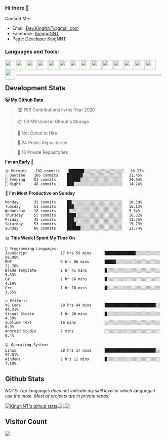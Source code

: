 ### Hi there 👋
Contact Me:
- Email: Dev.KingNNT@gmail.com
- Facebook: [KingggNNT](https://www.facebook.com/KingggNNT)
- Page: [Developer KingNNT](https://www.facebook.com/Dev.KingNNT)

### Languages and Tools:
<img align='left' height="32" width="32" src="https://cdn.jsdelivr.net/npm/simple-icons@v3/icons/visualstudio.svg" />
<img align='left' height="32" width="32" src="https://cdn.jsdelivr.net/npm/simple-icons@v3/icons/sublimetext.svg" />
<img align='left' height="32" width="32" src="https://cdn.jsdelivr.net/npm/simple-icons@v3/icons/visualstudiocode.svg" />
<img align='left' height="32" width="32" src="https://cdn.jsdelivr.net/npm/simple-icons@v3/icons/jetbrains.svg" />

<img align='left' height="32" width="32" src="https://cdn.jsdelivr.net/npm/simple-icons@v3/icons/html5.svg" />
<img align='left' height="32" width="32" src="https://cdn.jsdelivr.net/npm/simple-icons@v3/icons/css3.svg" />
<img align='left' height="32" width="32" src="https://cdn.jsdelivr.net/npm/simple-icons@3.5.0/icons/bootstrap.svg" />

<img align='left' height="32" width="32" src="https://cdn.jsdelivr.net/npm/simple-icons@v3/icons/javascript.svg" />

<img align='left' height="32" width="32" src="https://cdn.jsdelivr.net/npm/simple-icons@v3/icons/php.svg" />
<img align='left' height="32" width="32" src="https://cdn.jsdelivr.net/npm/simple-icons@v3/icons/laravel.svg" />
<img align='left' height="32" width="32" src="https://cdn.jsdelivr.net/npm/simple-icons@3.5.0/icons/java.svg" />

<img align='left' height="32" width="32" src="https://cdn.jsdelivr.net/npm/simple-icons@v3/icons/mysql.svg" />
<img align='left' height="32" width="32" src="https://cdn.jsdelivr.net/npm/simple-icons@3.5.0/icons/microsoftsqlserver.svg" />
<img align='left' height="32" width="32" src="https://cdn.jsdelivr.net/npm/simple-icons@v3/icons/mongodb.svg" />
<img align='left' height="32" width="32" src="https://cdn.jsdelivr.net/npm/simple-icons@v3/icons/sqlite.svg" />


<br>
<br>

---

## Development Stats
<!--START_SECTION:waka-->
**🐱 My Github Data** 

> 🏆 553 Contributions in the Year 2020
 > 
> 📦 1.6 MB Used in Github's Storage 
 > 
> 🚫 Not Opted to Hire
 > 
> 📜 24 Public Repositories
 > 
> 🔑 18 Private Repositories 

**I'm an Early 🐤** 

```text
🌞 Morning    102 commits    ███████░░░░░░░░░░░░░░░░░░   30.27% 
🌆 Daytime    106 commits    ███████░░░░░░░░░░░░░░░░░░   31.45% 
🌃 Evening    81 commits     ██████░░░░░░░░░░░░░░░░░░░   24.04% 
🌙 Night      48 commits     ███░░░░░░░░░░░░░░░░░░░░░░   14.24%

```
📅 **I'm Most Productive on Sunday** 

```text
Monday       35 commits     ██░░░░░░░░░░░░░░░░░░░░░░░   10.39% 
Tuesday      51 commits     ███░░░░░░░░░░░░░░░░░░░░░░   15.13% 
Wednesday    18 commits     █░░░░░░░░░░░░░░░░░░░░░░░░   5.34% 
Thursday     55 commits     ████░░░░░░░░░░░░░░░░░░░░░   16.32% 
Friday       45 commits     ███░░░░░░░░░░░░░░░░░░░░░░   13.35% 
Saturday     53 commits     ████░░░░░░░░░░░░░░░░░░░░░   15.73% 
Sunday       80 commits     ██████░░░░░░░░░░░░░░░░░░░   23.74%

```


📊 **This Week I Spent My Time On** 

```text
💬 Programming Languages: 
JavaScript               17 hrs 59 mins      ██████████████░░░░░░░░░░░   59.05% 
PHP                      6 hrs 56 mins       █████░░░░░░░░░░░░░░░░░░░░   22.76% 
Blade Template           1 hr 41 mins        █░░░░░░░░░░░░░░░░░░░░░░░░   5.53% 
C#                       1 hr 16 mins        █░░░░░░░░░░░░░░░░░░░░░░░░   4.19% 
C++                      1 hr 10 mins        █░░░░░░░░░░░░░░░░░░░░░░░░   3.85%

🔥 Editors: 
VS Code                  28 hrs 44 mins      ███████████████████████░░   94.31% 
Visual Studio            1 hr 20 mins        █░░░░░░░░░░░░░░░░░░░░░░░░   4.39% 
Sublime Text             16 mins             ░░░░░░░░░░░░░░░░░░░░░░░░░   0.9% 
Android Studio           7 mins              ░░░░░░░░░░░░░░░░░░░░░░░░░   0.4%

💻 Operating System: 
Linux                    28 hrs 17 mins      ███████████████████████░░   92.81% 
Windows                  2 hrs 11 mins       █░░░░░░░░░░░░░░░░░░░░░░░░   7.19%

```


<!--END_SECTION:waka-->


## Github Stats

*NOTE: Top languages does not indicate my skill level or which language I use the most. Most of projects are in private repos!*

<a href="https://github.com/KingNNT">
  <img align="center" src="https://github-readme-stats.vercel.app/api?username=KingNNT&show_icons=true&theme=gruvbox&count_private=true" alt="KingNNT's github stats" />
</a>

<a href="https://github.com/KingNNT">
  <img align="center" src="https://github-readme-stats.vercel.app/api/top-langs/?username=KingNNT&layout=compact&theme=gruvbox" />
</a>

<a href="https://github.com/KingNNT">
  <img align="center" src="https://github-readme-stats.vercel.app/api/pin/?username=KingNNT&repo=MS-Tools&theme=gruvbox" />
</a>

## Visitor Count
<img src="https://profile-counter.glitch.me/KingNNT/count.svg" />
